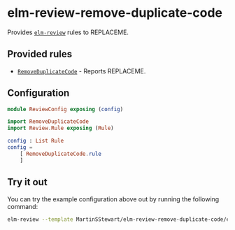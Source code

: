 # elm-review-remove-duplicate-code

Provides [`elm-review`](https://package.elm-lang.org/packages/jfmengels/elm-review/latest/) rules to REPLACEME.


## Provided rules

- [`RemoveDuplicateCode`](https://package.elm-lang.org/packages/MartinSStewart/elm-review-remove-duplicate-code/1.0.0/RemoveDuplicateCode) - Reports REPLACEME.


## Configuration

```elm
module ReviewConfig exposing (config)

import RemoveDuplicateCode
import Review.Rule exposing (Rule)

config : List Rule
config =
    [ RemoveDuplicateCode.rule
    ]
```


## Try it out

You can try the example configuration above out by running the following command:

```bash
elm-review --template MartinSStewart/elm-review-remove-duplicate-code/example
```
